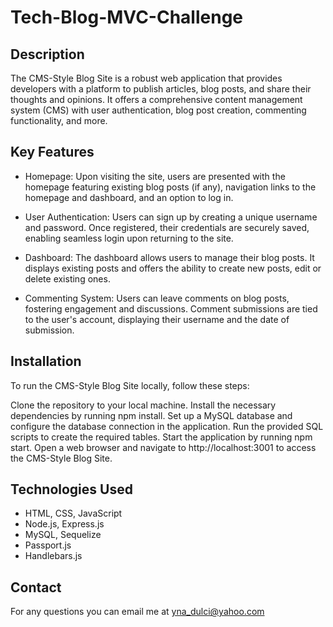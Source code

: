 # Tech-Blog-MVC-Challenge

## Description

The CMS-Style Blog Site is a robust web application that provides developers with a platform to publish articles, blog posts, and share their thoughts and opinions. It offers a comprehensive content management system (CMS) with user authentication, blog post creation, commenting functionality, and more.


## Key Features

* Homepage: Upon visiting the site, users are presented with the homepage featuring existing blog posts (if any), navigation links to the homepage and dashboard, and an option to log in.

* User Authentication: Users can sign up by creating a unique username and password. Once registered, their credentials are securely saved, enabling seamless login upon returning to the site.

* Dashboard: The dashboard allows users to manage their blog posts. It displays existing posts and offers the ability to create new posts, edit or delete existing ones.

* Commenting System: Users can leave comments on blog posts, fostering engagement and discussions. Comment submissions are tied to the user's account, displaying their username and the date of submission.


## Installation

To run the CMS-Style Blog Site locally, follow these steps:

Clone the repository to your local machine.
Install the necessary dependencies by running npm install.
Set up a MySQL database and configure the database connection in the application.
Run the provided SQL scripts to create the required tables.
Start the application by running npm start.
Open a web browser and navigate to http://localhost:3001 to access the CMS-Style Blog Site.


## Technologies Used

* HTML, CSS, JavaScript
* Node.js, Express.js
* MySQL, Sequelize 
* Passport.js 
* Handlebars.js 
  

## Contact

For any questions you can email me at yna_dulci@yahoo.com
